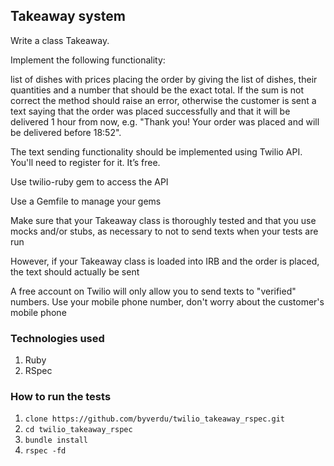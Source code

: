 
## Takeaway system

Write a class Takeaway.

Implement the following functionality:

list of dishes with prices placing the order by giving the list of dishes, their quantities and a number that should be the exact total. If the sum is not correct the method should raise an error, otherwise the customer is sent a text saying that the order was placed successfully and that it will be delivered 1 hour from now, e.g. "Thank you! Your order was placed and will be delivered before 18:52".

The text sending functionality should be implemented using Twilio API. You'll need to register for it. It’s free.

Use twilio-ruby gem to access the API

Use a Gemfile to manage your gems

Make sure that your Takeaway class is thoroughly tested and that you use mocks and/or stubs, as necessary to not to send texts when your tests are run

However, if your Takeaway class is loaded into IRB and the order is placed, the text should actually be sent

A free account on Twilio will only allow you to send texts to "verified" numbers. Use your mobile phone number, don't worry about the customer's mobile phone

### Technologies used

1. Ruby
2. RSpec

### How to run the tests

1. `clone https://github.com/byverdu/twilio_takeaway_rspec.git`
2. `cd twilio_takeaway_rspec`
3. `bundle install`
3. `rspec -fd`
